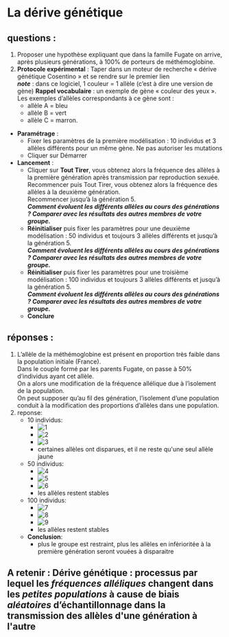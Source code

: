 # La dérive génétique

## **questions :**

1. Proposer une hypothèse expliquant que dans la famille Fugate on arrive, après plusieurs générations, à 100% de porteurs de méthémoglobine.
2. **Protocole expérimental** : Taper dans un moteur de recherche « dérive génétique Cosentino » et se rendre sur le premier lien  
__*note*__ : dans ce logiciel, 1 couleur = 1 allèle (c’est à dire une version de gène)
**Rappel vocabulaire** : un exemple de gène « couleur des yeux ». Les exemples d’allèles correspondants à ce gène sont :
    - allèle A = bleu  
    - allèle B = vert  
    - allèle C = marron.

- __**Paramétrage**__ :  
  - Fixer les paramètres de la première modélisation : 10 individus et 3 allèles différents pour un même gène. Ne pas autoriser les mutations  
  - Cliquer sur Démarrer  
- __**Lancement**__ :  
  - Cliquer sur **Tout Tirer**, vous obtenez alors la fréquence des allèles à la première génération après transmission par reproduction sexuée.  
   Recommencer puis Tout Tirer, vous obtenez alors la fréquence des allèles à la deuxième génération.  
   Recommencer jusqu’à la génération 5.  
       ***Comment évoluent les différents allèles au cours des générations ? Comparer avec les résultats des autres membres de votre groupe.***  
  - **Réinitialiser** puis fixer les paramètres pour une deuxième modélisation : 50 individus et toujours 3 allèles différents et jusqu’à la génération 5.  
       ***Comment évoluent les différents allèles au cours des générations ? Comparer avec les résultats des autres membres de votre groupe.***  
  - **Réinitialiser** puis fixer les paramètres pour une troisième modélisation : 100 individus et toujours 3 allèles différents et jusqu’à la génération 5.  
       ***Comment évoluent les différents allèles au cours des générations ? Comparer avec les résultats des autres membres de votre groupe.***  
  - **Conclure**

## **réponses :**

1. L’allèle de la méthémoglobine est présent en proportion très faible dans la population initiale (France).  
    Dans le couple formé par les parents Fugate, on passe à 50% d’individus ayant cet allèle.  
    On a alors une modification de la fréquence allélique due à l’isolement de la population.  
    On peut supposer qu’au fil des génération, l’isolement d’une population conduit à la modification des proportions d’allèles dans une population.
2. reponse:
   - 10 individus:
     - ![1](imgs/Screenshot%202022-01-29%20at%2011-15-46%20Dérive%20génétique.png)
     - ![2](imgs/Screenshot%202022-01-29%20at%2011-16-44%20Dérive%20génétique.png)
     - ![3](imgs/Screenshot%202022-01-29%20at%2011-16-31%20Dérive%20génétique.png)
     - certaines allèles ont disparues, et il ne reste qu'une seul allèle jaune
   - 50 individus:
     - ![4](imgs/Screenshot%202022-01-29%20at%2011-25-17%20Dérive%20génétique.png)
     - ![5](imgs/Screenshot%202022-01-29%20at%2011-25-43%20Dérive%20génétique.png)
     - ![6](imgs/Screenshot%202022-01-29%20at%2011-25-51%20Dérive%20génétique.png)
     - les allèles restent stables
   - 100 individus:
     - ![7](imgs/Screenshot%202022-01-29%20at%2011-31-13%20Dérive%20génétique.png)
     - ![8](imgs/Screenshot%202022-01-29%20at%2011-31-44%20Dérive%20génétique.png)
     - ![9](imgs/Screenshot%202022-01-29%20at%2011-31-55%20Dérive%20génétique.png)
     - les allèles restent stables
   - **Conclusion**:
     - plus le groupe est restraint, plus les allèles en infèrioritée à la première génération seront vouées à disparaitre

## **A retenir** : Dérive génétique : processus par lequel les *fréquences alléliques* changent dans les *petites populations* à cause de biais *aléatoires* d’échantillonnage dans la transmission des allèles d'une génération à l'autre
